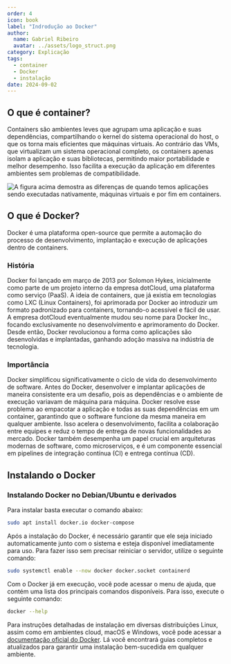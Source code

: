 ```yaml
---
order: 4
icon: book
label: "Indrodução ao Docker"
author:
  name: Gabriel Ribeiro
  avatar: ../assets/logo_struct.png
category: Explicação
tags:
  - container
  - Docker
  - instalação
date: 2024-09-02
---
```



## O que é container?

Containers são ambientes leves que agrupam uma aplicação e suas dependências, compartilhando o kernel do sistema operacional do host, o que os torna mais eficientes que máquinas virtuais. Ao contrário das VMs, que virtualizam um sistema operacional completo, os containers apenas isolam a aplicação e suas bibliotecas, permitindo maior portabilidade e melhor desempenho. Isso facilita a execução da aplicação em diferentes ambientes sem problemas de compatibilidade.

![A figura acima demostra as diferenças de quando temos aplicações sendo executadas nativamente, máquinas virtuais e por fim em containers.](/images/container.png)

## O que é Docker?


Docker é uma plataforma open-source que permite a automação do processo de desenvolvimento, implantação e execução de aplicações dentro de containers.


### História

Docker foi lançado em março de 2013 por Solomon Hykes, inicialmente como parte de um projeto interno da empresa dotCloud, uma plataforma como serviço (PaaS). A ideia de containers, que já existia em tecnologias como LXC (Linux Containers), foi aprimorada por Docker ao introduzir um formato padronizado para containers, tornando-o acessível e fácil de usar. A empresa dotCloud eventualmente mudou seu nome para Docker Inc., focando exclusivamente no desenvolvimento e aprimoramento do Docker. Desde então, Docker revolucionou a forma como aplicações são desenvolvidas e implantadas, ganhando adoção massiva na indústria de tecnologia.


### Importância

Docker simplificou significativamente o ciclo de vida do desenvolvimento de software. Antes do Docker, desenvolver e implantar aplicações de maneira consistente era um desafio, pois as dependências e o ambiente de execução variavam de máquina para máquina. Docker resolve esse problema ao empacotar a aplicação e todas as suas dependências em um container, garantindo que o software funcione da mesma maneira em qualquer ambiente. Isso acelera o desenvolvimento, facilita a colaboração entre equipes e reduz o tempo de entrega de novas funcionalidades ao mercado. Docker também desempenha um papel crucial em arquiteturas modernas de software, como microserviços, e é um componente essencial em pipelines de integração contínua (CI) e entrega contínua (CD).


## Instalando o Docker

### Instalando Docker no Debian/Ubuntu e derivados

Para instalar basta executar o comando abaixo:

```bash 
sudo apt install docker.io docker-compose
```

Após a instalação do Docker, é necessário garantir que ele seja iniciado automaticamente junto com o sistema e esteja disponível imediatamente para uso. Para fazer isso sem precisar reiniciar o servidor, utilize o seguinte comando:

```bash
sudo systemctl enable --now docker docker.socket containerd
```
Com o Docker já em execução, você pode acessar o menu de ajuda, que contém uma lista dos principais comandos disponíveis. Para isso, execute o seguinte comando:

```bash
docker --help
```

Para instruções detalhadas de instalação em diversas distribuições Linux, assim como em ambientes cloud, macOS e Windows, você pode acessar a [documentação oficial do Docker](https://docs.docker.com/engine/install/). Lá você encontrará guias completos e atualizados para garantir uma instalação bem-sucedida em qualquer ambiente.
